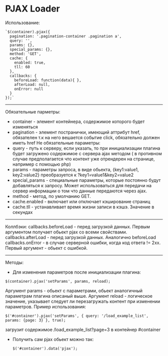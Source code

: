 # PJAX Loader
Использование:


    `$(container).pjax({
      pagination: '.pagination-container .pagination a',
      query: '',
      params: {},
      special_params: {},
      method: 'GET',
      cache: {
		enabled: true,
		tll: 60
	  },
      callbacks: {
        beforeLoad: function(data){ },
        afterLoad: null,
        onError: null
      }
    });`



----------


Обязательные парметры:
* container - элемент контейнера, содержимое которого будет изменяться
* pagination - элемент постранички, имеющий аттрибут href, обязателен т.к на него вешается событие click, обязательно должен иметь href
Не обязательные параметры:
* query - путь к серверу, если указать, то при инициализации плагина будет загружено содержимое с сервера ajax методом ( в противном случае предполагается что контент уже отрендерен на странице, например с помощью php)
* params - параметры запроса, в виде обьекта, {key1:value1, key2:value2} преобразуется к ?key1=value1&key2=value2
* special_params - специальные параметры, которые постоянно будут добавляться к запросу. Может использоваться для передачи на сервер информации о том что данные передаются через ajax.
* method - метод, по умолчанию GET.
* cache.enabled - включает или отключает кэширование страниц
*  cache.tll - устанавливает время жизни записи в кэшэ. Значение в секундах


----------


Коллбэки:
callbacks.beforeLoad - перед загрузкой данных. Первым аргументом получает обьект pjax со всеми свойствами.
callbacks.afterLoad - перед загрузкой данных. Аналогично beforeLoad
callbacks.onError - в случае серверной ошибки, когда код ответа != 2xx. Первый аргумент - обьект с ошибкой.


----------


Методы:

* Для изменения параметров после инициализации плагина:

`$(container).pjax('setParams', params, reload);`

Аргумент params - обьект с параметрами, обьект аналогичный параметрам плагина описаный выше.
Аргумент reload - логическое значение, указывает следует ли перезагружать контент при изменении параметров.
Пример использования:

  `$('#container').pjax('setParams', {
	    query: '/load_example_list',
	    params: {page: 3}
	}, true);`

   загрузит содержимое /load_example_list?page=3 в контейнер #container

* Получить сам pjax обьект можно так:

    `$('#container').data('pjax');`
